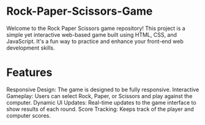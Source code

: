 # Rock-Paper-Scissors-Game
<p>Welcome to the Rock Paper Scissors game repository! This project is a simple yet interactive web-based game built using HTML, CSS, and JavaScript. It's a fun way to practice and enhance your front-end web development skills.</p>
<h1>Features</h1>
Responsive Design: The game is designed to be fully responsive.
Interactive Gameplay: Users can select Rock, Paper, or Scissors and play against the computer.
Dynamic UI Updates: Real-time updates to the game interface to show results of each round.
Score Tracking: Keeps track of the player and computer scores.
